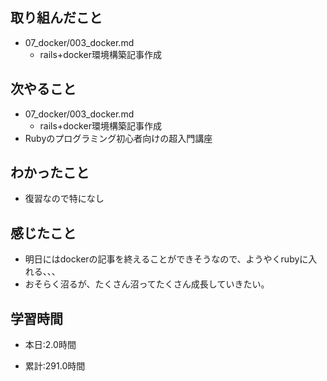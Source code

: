 ## 取り組んだこと
- 07_docker/003_docker.md
    - rails+docker環境構築記事作成

## 次やること
- 07_docker/003_docker.md
    - rails+docker環境構築記事作成
- Rubyのプログラミング初心者向けの超入門講座



## わかったこと
- 復習なので特になし


## 感じたこと
- 明日にはdockerの記事を終えることができそうなので、ようやくrubyに入れる、、、
- おそらく沼るが、たくさん沼ってたくさん成長していきたい。



## 学習時間
- 本日:2.0時間

- 累計:291.0時間

